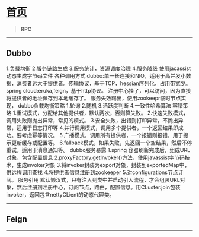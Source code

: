 # [首页](/blog/)

> **RPC**

***

## Dubbo

1.负载均衡
2.服务链路生成
3.服务统计，资源调度治理
4.服务降级
使用jacassist动态生成字节码文件
各种调用方式
dubbo:单一长连接和NIO，适用于高并发小数据，消费者远大于提供者。传输协议，基于TCP，hessian序列化，占用带宽少。
spring cloud:eruka,feign，基于http协议。
注册中心挂了，可以访问，因为直接将提供者的地址保存到本地缓存了。
服务失效踢出，使用zookeepr临时节点实现，
dubbo负载均衡策略
1.轮询
2.随机
3.活跃度判断
4.一致性哈希算法
容错策略
1.重试模式，分配给其他提供者，默认两次，否则算失败。
2.快速失败模式，调用失败则抛出异常，常见的模式。
3.安全失败，出错则打印异常，不抛出异常，适用于日志打印等
4.并行调用模式，调用多个提供者，一个返回结果即成功。要考虑幂等情况。
5.广播模式，调用所有提供者，一个报错则报错，用于提示更新缓存或配置等。
6.fallback模式，如果失败，先返回一个空结果，然后不停重试，适用于消息通知等。
dubbo服务暴露
1.spring 容器刷新完成后，组成URL对象，包含配置信息
2.proxyFactory.getInvoker()方法，使用javassist字节码技术，生成invoker对象
3.将invoker封装为export对象，封装到exportedMap中，供远程调用查找
4.将提供者信息注册到zookeeper
5.对configurations节点订阅。
服务引用
默认懒汉式，只有注入到类中并启动引入流程，才会组装URL对象，然后注册到注册中心，订阅节点，路由，配置信息。用CLuster.join包装invoker，返回包含nettyCLient的动态代理类。

***

## Feign

***